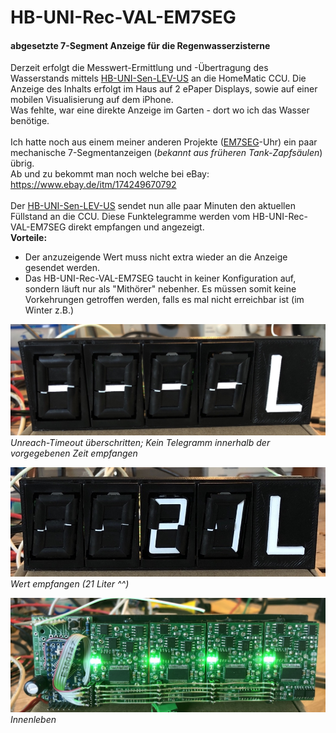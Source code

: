 # HB-UNI-Rec-VAL-EM7SEG
#### abgesetzte 7-Segment Anzeige für die Regenwasserzisterne

Derzeit erfolgt die Messwert-Ermittlung und -Übertragung des Wasserstands mittels [HB-UNI-Sen-LEV-US](https://github.com/jp112sdl/HB-UNI-Sen-LEV-US) an die HomeMatic CCU. 
Die Anzeige des Inhalts erfolgt im Haus auf 2 ePaper Displays, sowie auf einer mobilen Visualisierung auf dem iPhone.
<br/>
Was fehlte, war eine direkte Anzeige im Garten - dort wo ich das Wasser benötige.<br/>
<br/> 
Ich hatte noch aus einem meiner anderen Projekte ([EM7SEG](https://github.com/jp112sdl/EM7SEG)-Uhr) ein paar mechanische 7-Segmentanzeigen (_bekannt aus früheren Tank-Zapfsäulen_) übrig.
<br/>
Ab und zu bekommt man noch welche bei eBay: https://www.ebay.de/itm/174249670792
<br/><br/>
Der [HB-UNI-Sen-LEV-US](https://github.com/jp112sdl/HB-UNI-Sen-LEV-US) sendet nun alle paar Minuten den aktuellen Füllstand an die CCU.
Diese Funktelegramme werden vom HB-UNI-Rec-VAL-EM7SEG direkt empfangen und angezeigt.<br/>
**Vorteile:**
- Der anzuzeigende Wert muss nicht extra wieder an die Anzeige gesendet werden.
- Das HB-UNI-Rec-VAL-EM7SEG taucht in keiner Konfiguration auf, sondern läuft nur als "Mithörer" nebenher. Es müssen somit keine Vorkehrungen getroffen werden, falls es mal nicht erreichbar ist (im Winter z.B.) 



<img src="Images/Front_Unreach.jpeg" width=600 /><br/>
_Unreach-Timeout überschritten; Kein Telegramm innerhalb der vorgegebenen Zeit empfangen_

<img src="Images/Front_Wert.jpeg" width=600 /><br/>
_Wert empfangen (21 Liter ^^)_

<img src="Images/Back.jpeg" width=600 /><br/>
_Innenleben_


